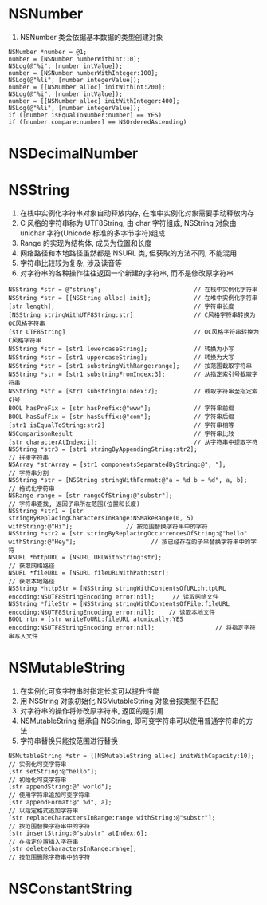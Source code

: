 # NSNumber

1. NSNumber 类会依据基本数据的类型创建对象

```
NSNumber *number = @1;
number = [NSNumber numberWithInt:10];
NSLog(@"%i", [number intValue]);
number = [NSNumber numberWithInteger:100];
NSLog(@"%li", [number integerValue]);
number = [[NSNumber alloc] initWithInt:200];
NSLog(@"%i", [number intValue]);
number = [[NSNumber alloc] initWithInteger:400];
NSLog(@"%li", [number integerValue]);
if ([number isEqualToNumber:number] == YES)
if ([number compare:number] == NSOrderedAscending)
```

# NSDecimalNumber


# NSString

1. 在栈中实例化字符串对象自动释放内存, 在堆中实例化对象需要手动释放内存
2. C 风格的字符串称为 UTF8String, 由 char 字符组成, NSString 对象由 unichar 字符(Unicode 标准的多字节字符)组成
3. Range 的实现为结构体, 成员为位置和长度
4. 网络路径和本地路径虽然都是 NSURL 类, 但获取的方法不同, 不能混用
5. 字符串比较较为复杂, 涉及读音等
6. 对字符串的各种操作往往返回一个新建的字符串, 而不是修改原字符串

```
NSString *str = @"string";							// 在栈中实例化字符串
NSString *str = [[NSString alloc] init];			// 在堆中实例化字符串
[str length];										// 字符串长度
[NSString stringWithUTF8String:str]					// C风格字符串转换为OC风格字符串
[str UTF8String]									// OC风格字符串转换为C风格字符串
NSString *str = [str1 lowercaseString];				// 转换为小写
NSString *str = [str1 uppercaseString];				// 转换为大写
NSString *str = [str1 substringWithRange:range];	// 按范围截取字符串
NSString *str = [str1 substringFromIndex:3];		// 从指定索引号截取字符串
NSString *str = [str1 substringToIndex:7];			// 截取字符串至指定索引号
BOOL hasPreFix = [str hasPrefix:@"www"];			// 字符串前缀
BOOL hasSufFix = [str hasSuffix:@"com"];			// 字符串后缀
[str1 isEqualToString:str2]							// 字符串相等
NSComparisonResult									// 字符串比较
[str characterAtIndex:i];							// 从字符串中提取字符
NSString *str3 = [str1 stringByAppendingString:str2];					// 拼接字符串
NSArray *strArray = [str1 componentsSeparatedByString:@", "];			// 字符串分割
NSString *str = [NSString stringWithFormat:@"a = %d b = %d", a, b];		// 格式化字符串
NSRange range = [str rangeOfString:@"substr"];							// 字符串查找, 返回子串所在范围(位置和长度)
NSString *str1 = [str stringByReplacingCharactersInRange:NSMakeRange(0, 5) withString:@"Hi"];				// 按范围替换字符串中的字符
NSString *str2 = [str stringByReplacingOccurrencesOfString:@"hello" withString:@"Hey"];						// 按已经存在的子串替换字符串中的字符
NSURL *httpURL = [NSURL URLWithString:str];																	// 获取网络路径
NSURL *fileURL = [NSURL fileURLWithPath:str];																// 获取本地路径
NSString *httpStr = [NSString stringWithContentsOfURL:httpURL encoding:NSUTF8StringEncoding error:nil];		// 读取网络文件
NSString *fileStr = [NSString stringWithContentsOfFile:fileURL encoding:NSUTF8StringEncoding error:nil];	// 读取本地文件
BOOL rtn = [str writeToURL:fileURL atomically:YES encoding:NSUTF8StringEncoding error:nil];					// 将指定字符串写入文件
```

# NSMutableString

1. 在实例化可变字符串时指定长度可以提升性能
2. 用 NSString 对象初始化 NSMutableString 对象会报类型不匹配
3. 对字符串的操作将修改原字符串, 返回的是引用
4. NSMutableString 继承自 NSString, 即可变字符串可以使用普通字符串的方法
5. 字符串替换只能按范围进行替换

```
NSMutableString *str = [[NSMutableString alloc] initWithCapacity:10];	// 实例化可变字符串
[str setString:@"hello"];												// 初始化可变字符串
[str appendString:@" world"];											// 使用字符串追加可变字符串
[str appendFormat:@" %d", a];											// 以指定格式追加字符串
[str replaceCharactersInRange:range withString:@"substr"];				// 按范围替换字符串中的字符
[str insertString:@"substr" atIndex:6];									// 在指定位置插入字符串
[str deleteCharactersInRange:range];									// 按范围删除字符串中的字符
```

# NSConstantString
